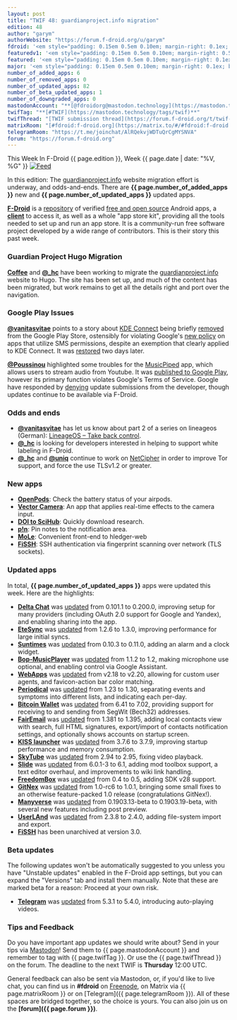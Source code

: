 ```yaml
---
layout: post
title: "TWIF 48: guardianproject.info migration"
edition: 48
author: "garym"
authorWebsite: "https://forum.f-droid.org/u/garym"
fdroid: '<em style="padding: 0.15em 0.5em 0.10em; margin-right: 0.1ex; border-style: solid; border-width: medium; border-radius: 1em; color: #0d47a1; font-style: normal; font-weight: bold;">F-Droid</em>'
featuredv1: '<em style="padding: 0.15em 0.5em 0.10em; margin-right: 0.5ex; box-shadow: 0.1em 0.05em 0.1em rgba(0, 0, 0, 0.3); border-radius: 1em; color: black; background: linear-gradient(orange, yellow);">Featured</em>'
featured: '<em style="padding: 0.15em 0.5em 0.10em; margin-right: 0.1ex; border-style: solid; border-width: medium; border-radius: 1em; color: orange; font-style: normal; font-weight: bold;">Featured</em>'
major: '<em style="padding: 0.15em 0.5em 0.10em; margin-right: 0.1ex; border-style: solid; border-width: medium; border-radius: 1em; color: #8ab000; font-style: normal; font-weight: bold;">Major</em>'
number_of_added_apps: 6
number_of_removed_apps: 0
number_of_updated_apps: 82
number_of_beta_updated_apps: 1
number_of_downgraded_apps: 0
mastodonAccount: "**[@fdroidorg@mastodon.technology](https://mastodon.technology/@fdroidorg)**"
twifTag: "**[#TWIF](https://mastodon.technology/tags/twif)**"
twifThread: "[TWIF submission thread](https://forum.f-droid.org/t/twif-submission-thread)"
matrixRoom: "[#fdroid:f-droid.org](https://matrix.to/#/#fdroid:f-droid.org)"
telegramRoom: "https://t.me/joinchat/AlRQekvjWDTuQrCgMYSNVA"
forum: "https://forum.f-droid.org"
---
```


This Week In F-Droid {{ page.edition }}, Week {{ page.date | date: "%V, %G" }} <a href="{{ site.baseurl }}/feed.xml"><img src="{% asset Feed-icon-16x16.png %}" alt="Feed"></a>

In this edition: The [guardianproject.info](https://guardianproject.info/) website migration effort is underway, and odds-and-ends.
There are **{{ page.number_of_added_apps }}** new and **{{ page.number_of_updated_apps }}** updated apps.

<!--more-->

**[F-Droid](https://f-droid.org/)** is a [repository](https://f-droid.org/packages/) of verified [free and open source](https://en.wikipedia.org/wiki/Free_and_open-source_software) Android apps, a **[client](https://f-droid.org/app/org.fdroid.fdroid)** to access it, as well as a whole "app store kit", providing all the tools needed to set up and run an app store. It is a community-run free software project developed by a wide range of contributors. This is their story this past week.

### Guardian Project Hugo Migration

**[Coffee](https://forum.f-droid.org/u/coffee)** and **[@\_hc](https://forum.f-droid.org/u/hans)** have been working to migrate the [guardianproject.info](https://guardianproject.info/) website to Hugo. The site has been set up, and much of the content has been migrated, but work remains to get all the details right and port over the navigation.

### Google Play Issues

**[@vanitasvitae](https://gitlab.com/vanitasvitae)** points to a story about [KDE Connect](https://f-droid.org/en/packages/org.kde.kdeconnect_tp/) being briefly [removed](https://mobile.twitter.com/albertvaka/status/1107924633750253568) from the Google Play Store, ostensibly for violating Google's [new policy](https://support.google.com/googleplay/android-developer/answer/9047303) on apps that utilize SMS permissions, despite an exemption that clearly applied to KDE Connect. It was [restored](https://mobile.twitter.com/albertvaka/status/1108648884056834048) two days later.

**[@Poussinou](https://forum.f-droid.org/u/poussinou)** highlighted some troubles for the [MusicPiped](https://f-droid.org/en/packages/deep.ryd.rydplayer/) app, which allows users to stream audio from Youtube. It was [published to Google Play](https://play.google.com/store/apps/details?id=deep.ryd.rydplayer), however its primary function violates Google's Terms of Service. Google have responded by [denying](https://github.com/deep-gaurav/MusicPiped/issues/2#issuecomment-472364321) update submissions from the developer, though updates continue to be available via F-Droid.

### Odds and ends

* **[@vanitasvitae](https://gitlab.com/vanitasvitae)** has let us know about part 2 of a series on lineageos (German): [LineageOS – Take back control](https://www.kuketz-blog.de/lineageos-take-back-control-teil2/).
* **[@\_hc](https://forum.f-droid.org/u/hans)** is looking for developers interested in helping to support white labeling in F-Droid.
* **[@\_hc](https://forum.f-droid.org/u/hans)** and **[@uniq](https://chaos.social/@uniq)** continue to work on [NetCipher](https://github.com/guardianproject/NetCipher) in order to improve Tor support, and force the use TLSv1.2 or greater.

### New apps

* **[OpenPods](https://f-droid.org/app/com.dosse.airpods)**: Check the battery status of your airpods.
* **[Vector Camera](https://f-droid.org/app/com.dozingcatsoftware.vectorcamera)**: An app that applies real-time effects to the camera input.
* **[DOI to SciHub](https://f-droid.org/app/com.sigmarelax.doitoscihub)**: Quickly download research.
* **[p!n](https://f-droid.org/app/de.nproth.pin)**: Pin notes to the notification area.
* **[MoLe](https://f-droid.org/app/net.ktnx.mobileledger)**: Convenient front-end to hledger-web
* **[FiSSH](https://f-droid.org/app/science.iodev.fissh)**: SSH authentication via fingerprint scanning over network (TLS sockets).

### Updated apps

In total, **{{ page.number_of_updated_apps }}** apps were updated this week. Here are the highlights:

* **[Delta Chat](https://f-droid.org/app/com.b44t.messenger)** was [updated](https://raw.githubusercontent.com/deltachat/deltachat-android/HEAD/CHANGELOG.md) from 0.101.1 to 0.200.0, improving setup for many providers (including OAuth 2.0 support for Google and Yandex), and enabling sharing into the app.
* **[EteSync](https://f-droid.org/app/com.etesync.syncadapter)** was [updated](https://github.com/etesync/android/blob/HEAD/ChangeLog.md) from 1.2.6 to 1.3.0, improving performance for large initial syncs.
* **[Suntimes](https://f-droid.org/app/com.forrestguice.suntimeswidget)** was [updated](https://github.com/forrestguice/SuntimesWidget/blob/HEAD/CHANGELOG.md) from 0.10.3 to 0.11.0, adding an alarm and a clock widget.
* **[Bop-MusicPlayer](https://f-droid.org/app/com.sahdeepsingh.Bop)** was [updated](https://github.com/iamSahdeep/Bop/blob/HEAD/changelog.md) from 1.1.2 to 1.2, making microphone use optional, and enabling control via Google Assistant.
* **[WebApps](https://f-droid.org/app/com.tobykurien.webapps)** was [updated](https://github.com/tobykurien/WebApps/releases) from v2.18 to v2.20, allowing for custom user agents, and favicon-action bar color matching.
* **[Periodical](https://f-droid.org/app/de.arnowelzel.android.periodical)** was [updated](http://arnowelzel.de/wiki/en/android/app/periodical) from 1.23 to 1.30, separating events and symptoms into different lists, and indicating each per-day.
* **[Bitcoin Wallet](https://f-droid.org/app/de.schildbach.wallet)** was [updated](https://raw.github.com/bitcoin-wallet/bitcoin-wallet/prod/wallet/CHANGES) from 6.41 to 7.02, providing support for receiving to and sending from SegWit (Bech32) addresses.
* **[FairEmail](https://f-droid.org/app/eu.faircode.email)** was [updated](https://github.com/M66B/open-source-email/releases) from 1.381 to 1.395, adding local contacts view with search, full HTML signatures, export/import of contacts notification settings, and optionally shows accounts on startup screen.
* **[KISS launcher](https://f-droid.org/app/fr.neamar.kiss)** was [updated](https://github.com/Neamar/KISS/releases) from 3.7.6 to 3.7.9, improving startup performance and memory consumption.
* **[SkyTube](https://f-droid.org/app/free.rm.skytube.oss)** was [updated](https://github.com/ram-on/SkyTube/blob/HEAD/CHANGELOG) from 2.94 to 2.95, fixing video playback.
* **[Slide](https://f-droid.org/app/me.ccrama.redditslide)** was [updated](https://github.com/ccrama/Slide/blob/HEAD/CHANGELOG.md) from 6.0.1-3 to 6.1, adding mod toolbox support, a text editor overhaul, and improvements to wiki link handling.
* **[FreedomBox](https://f-droid.org/app/org.freedombox.freedombox)** was [updated](https://salsa.debian.org/freedombox-team/android-app/tags) from 0.4 to 0.5, adding SDK v28 support.
* **[GitNex](https://f-droid.org/app/org.mian.gitnex)** was [updated](https://gitlab.com/mmarif4u/gitnex/blob/HEAD/CHANGELOG.md) from 1.0-rc6 to 1.0.1, bringing some small fixes to an otherwise feature-packed 1.0 release (congratulations GitNex!).
* **[Manyverse](https://f-droid.org/app/se.manyver)** was [updated](https://gitlab.com/staltz/manyverse/blob/HEAD/CHANGELOG.md) from 0.1903.13-beta to 0.1903.19-beta, with several new features including post preview.
* **[UserLAnd](https://f-droid.org/app/tech.ula)** was [updated](https://github.com/CypherpunkArmory/UserLAnd/releases) from 2.3.8 to 2.4.0, adding file-system import and export.
* **[FiSSH](https://f-droid.org/app/science.iodev.fissh)** has been unarchived at version 3.0.

### Beta updates

The following updates won't be automatically suggested to you unless you have "Unstable updates" enabled in the F-Droid app settings, but you can expand the "Versions" tab and install them manually. Note that these are marked beta for a reason: Proceed at your own risk.

* **[Telegram](https://f-droid.org/app/org.telegram.messenger)** was [updated](https://github.com/Telegram-FOSS-Team/Telegram-FOSS/blob/HEAD/Changelog.md) from 5.3.1 to 5.4.0, introducing auto-playing videos.

### Tips and Feedback

Do you have important app updates we should write about? Send in your tips via [Mastodon](https://joinmastodon.org)! Send them to {{ page.mastodonAccount }} and remember to tag with {{ page.twifTag }}. Or use the {{ page.twifThread }} on the forum. The deadline to the next TWIF is **Thursday** 12:00 UTC.

General feedback can also be sent via Mastodon, or, if you'd like to live chat, you can find us in **#fdroid** on [Freenode](https://freenode.net), on Matrix via {{ page.matrixRoom }} or on [Telegram]({{ page.telegramRoom }}). All of these spaces are bridged together, so the choice is yours. You can also join us on the **[forum]({{ page.forum }})**.
